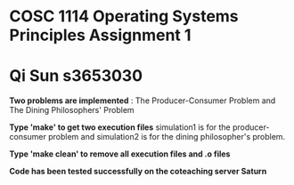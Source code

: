 # COSC 1114 Operating Systems Principles Assignment 1 

# Qi Sun s3653030

**Two problems are implemented** : The Producer-Consumer Problem and The Dining Philosophers' Problem

**Type 'make' to get two execution files** simulation1 is for the producer-consumer problem and simulation2 is for the dining philosopher's problem.

**Type 'make clean' to remove all execution files and .o files**

**Code has been tested successfully on the coteaching server Saturn**

